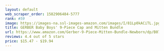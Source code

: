 ```yaml
---
layout: default 
﻿web_scraper_order: 1582906484-5777
rank: #59
image: https://images-na.ssl-images-amazon.com/images/I/81Lp0kACiTL.jpg
title: GERBER Baby Boys' 9-Piece Cap and Mitten Bundle
url: https://www.amazon.com/Gerber-9-Piece-Mitten-Bundle-Newborn/dp/B07JDNZW5X/ref=zg_mw_fashion_59?_encoding=UTF8&psc=1&refRID=AZBY6YMEBY865ZWC08K7
reviews: 4.4 out of 5 stars
price: $15.47 - $19.94
---
```

